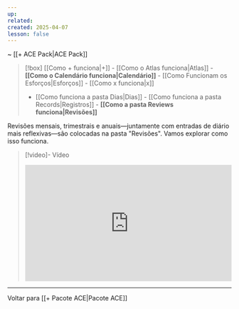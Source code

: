 ```yaml
---
up: 
related: 
created: 2025-04-07
lesson: false
---
```

~ [[+ ACE Pack|ACE Pack]]  

> [!box] [[Como + funciona|+]] - [[Como o Atlas funciona|Atlas]] - **[[Como o Calendário funciona|Calendário]]** - [[Como Funcionam os Esforços|Esforços]] - [[Como x funciona|x]] 
> - [[Como funciona a pasta Dias|Dias]] - [[Como funciona a pasta Records|Registros]] - **[[Como a pasta Reviews funciona|Revisões]]** 

Revisões mensais, trimestrais e anuais—juntamente com entradas de diário mais reflexivas—são colocadas na pasta "Revisões". Vamos explorar como isso funciona.

> [!video]- Vídeo
> <div style="padding:56.25% 0 0 0;position:relative;"><iframe src="https://player.vimeo.com/video/1075704071?badge=0&amp;autopause=0&amp;player_id=0&amp;app_id=58479" frameborder="0" allow="autoplay; fullscreen; picture-in-picture; clipboard-write; encrypted-media" style="position:absolute;top:0;left:0;width:100%;height:100%;" title="Como funciona a pasta Revisões"></iframe></div>

---

Voltar para [[+ Pacote ACE|Pacote ACE]]